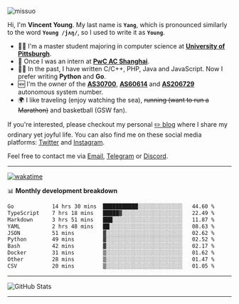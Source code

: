 <p align="left"> <img src="https://komarev.com/ghpvc/?username=missuo&label=Profile%20views&color=0e75b6&style=flat" alt="missuo" /> </p>


Hi, I'm **Vincent Young**. My last name is **`Yang`**, which is pronounced similarly to the word **`Young /jʌŋ/`**, so I used to write it as **`Young`**. 

-  👨‍🎓 I'm a master student majoring in computer science at [**University of Pittsburgh**](https://www.pitt.edu).
-  💼 Once I was an intern at **[PwC AC Shanghai](https://www.linkedin.com/company/pwc-ac-shanghai/)**.
-  👨‍💻 In the past, I have written C/C++, PHP, Java and JavaScript. Now I prefer writing **Python** and **Go**.
-  🆕 I'm the owner of the **[AS30700](https://bgp.tools/as/30700)**, **[AS60614](https://bgp.tools/as/60614)** and **[AS206729](https://bgp.tools/as/206729)** autonomous system number.
-  🌍 I like traveling (enjoy watching the sea), ~~running (want to run a Marathon)~~ and basketball (GSW fan).

If you're interested, please checkout my personal [✏️ blog](https://missuo.me/) where I share my ordinary yet joyful life. You can also find me on these social media platforms: [Twitter](https://twitter.com/m1ssuo) and [Instagram](https://www.instagram.com/missuo.me).

Feel free to contact me via <a href="mailto:me@owo.nz">Email</a>, [Telegram](https://t.me/missuo) or [Discord](https://discordapp.com/users/missuo#7448).

-------

[![wakatime](https://wakatime.com/badge/user/c13cd961-40ca-417a-afb6-1f9ea8ac295c.svg)](https://wakatime.com/@missuo)

📊 **Monthly development breakdown**
<!--START_SECTION:waka-->

```txt
Go            14 hrs 30 mins  ███████████░░░░░░░░░░░░░░   44.60 %
TypeScript    7 hrs 18 mins   █████▓░░░░░░░░░░░░░░░░░░░   22.49 %
Markdown      3 hrs 51 mins   ███░░░░░░░░░░░░░░░░░░░░░░   11.87 %
YAML          2 hrs 48 mins   ██░░░░░░░░░░░░░░░░░░░░░░░   08.63 %
JSON          51 mins         ▓░░░░░░░░░░░░░░░░░░░░░░░░   02.62 %
Python        49 mins         ▓░░░░░░░░░░░░░░░░░░░░░░░░   02.52 %
Bash          42 mins         ▓░░░░░░░░░░░░░░░░░░░░░░░░   02.17 %
Docker        31 mins         ▒░░░░░░░░░░░░░░░░░░░░░░░░   01.62 %
Other         28 mins         ▒░░░░░░░░░░░░░░░░░░░░░░░░   01.47 %
CSV           20 mins         ▒░░░░░░░░░░░░░░░░░░░░░░░░   01.05 %
```

<!--END_SECTION:waka-->

-------

![GitHub Stats](https://github-readme-stats-opal-alpha-76.vercel.app/api?username=missuo&show_icons=true&theme=transparent)

-------

